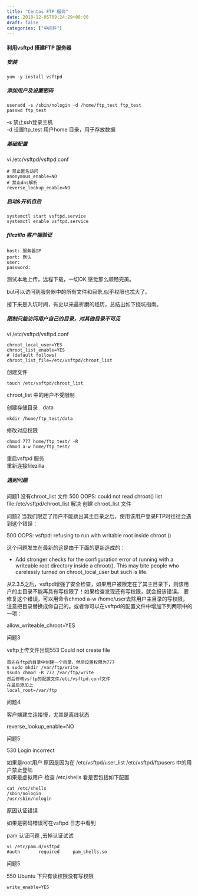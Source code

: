 ```yaml
---
title: "Centos FTP 服务"
date: 2018-12-05T09:24:29+08:00
draft: false
categories: ["中间件"]
---
```


#### 利用vsftpd 搭建FTP 服务器

##### 安装
```
yum -y install vsftpd
```

##### 添加用户及设置密码

```
useradd -s /sbin/nologin -d /home/ftp_test ftp_test
passwd ftp_test
```
-s 禁止ssh登录主机         
-d 设置ftp_test 用户home 目录，用于存放数据 

##### 基础配置
vi /etc/vsftpd/vsftpd.conf
```
# 禁止匿名访问
anonymous_enable=NO
# 禁止dns解析 
reverse_lookup_enable=NO
```
##### 启动&开机自启
```
systemctl start vsftpd.service
systemctl enable vsftpd.service
```
##### filezilla 客户端验证
```
host: 服务器IP
port: 默认
user: 
password:
```
测试本地上传，远程下载，一切OK,感觉那么顺畅完美。

but可以访问到服务器中的所有文件和目录,似乎权限也忒大了。

接下来是入坑时间，有史以来最折磨的经历，总结出如下绕坑指南。

##### 限制只能访问用户自己的目录，对其他目录不可见

vi /etc/vsftpd/vsftpd.conf
```
chroot_local_user=YES
chroot_list_enable=YES
# (default follows)
chroot_list_file=/etc/vsftpd/chroot_list
```

创建文件 
```
touch /etc/vsftpd/chroot_list
```
chroot_list 中的用户不受限制

创建存储目录　data
```
mkdir /home/ftp_test/data
```

修改对应权限
```
chmod 777 home/ftp_test/ -R
chmod a-w home/ftp_test/
```

重启vsftpd 服务    
重新连接filezilla

##### 遇到问题

问题1 没有chroot_list 文件
500 OOPS: could not read chroot() list file:/etc/vsftpd/chroot_list 解决 创建 chroot_list 文件

问题2 
当我们限定了用户不能跳出其主目录之后，使用该用户登录FTP时往往会遇到这个错误：

500 OOPS: vsftpd: refusing to run with writable root inside chroot ()

这个问题发生在最新的这是由于下面的更新造成的：

- Add stronger checks for the configuration error of running with a writeable root directory inside a chroot(). This may bite people who carelessly turned on chroot_local_user but such is life.

从2.3.5之后，vsftpd增强了安全检查，如果用户被限定在了其主目录下，则该用户的主目录不能再具有写权限了！如果检查发现还有写权限，就会报该错误。
要修复这个错误，可以用命令chmod a-w /home/user去除用户主目录的写权限，注意把目录替换成你自己的。或者你可以在vsftpd的配置文件中增加下列两项中的一项：

allow_writeable_chroot=YES

问题3 

vsftp上传文件出现553 Could not create file
```
首先在ftp的目录中创建一个目录，然后设置权限为777
$ sudo mkdir /var/ftp/write
$sudo chmod -R 777 /var/ftp/write
然后修改vsftp的配置文件/etc/vsftpd.conf文件
在最后添加上
local_root=/var/ftp
```
问题4

客户端建立连接慢，尤其是离线状态

reverse_lookup_enable=NO

问题5 

530  Login incorrect

如果是root用户 原因是因为在 /etc/vsftpd/user_list /etc/vsftpd/ftpusers 中的用户禁止登陆    
如果是虚拟用户 检查 /etc/shells 看是否包括如下配置   

```
cat /etc/shells 
/sbin/nologin
/usr/sbin/nologin

```

原因认证错误

如果是密码错误可在vsftpd 日志中看到

pam 认证问题 ,去掉认证试试

```
vi /etc/pam.d/vsftpd 
#auth       required     pam_shells.so
``` 

问题5

550 Ubuntu 下只有读权限没有写权限

```
write_enable=YES
```

